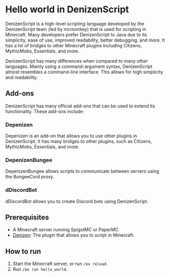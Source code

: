 # Hello world in DenizenScript

DenizenScript is a high-level scripting language developed by the DenizenScript team (led by mcmonkey) that is used for scripting in Minecraft. Many developers prefer DenizenScript to Java due to its simplicity, ease of use, improved readability, better debugging, and more. It has a lot of bridges to other Minecraft plugins including Citizens, MythicMobs, Essentials, and more.

DenizenScript has many differences when compared to many other languages. Mainly using a command-argument syntax, DenizenScript almost resembles a command-line interface. This allows for high simplicity and readability.

## Add-ons

DenizenScript has many official add-ons that can be used to extend its functionality. These add-ons include:

### Depenizen

Depenizen is an add-on that allows you to use other plugins in DenizenScript. It has many bridges to other plugins, such as Citizens, MythicMobs, Essentials, and more.

### DepenizenBungee

DepenizenBungee allows scripts to communicate between servers using the BungeeCord proxy.

### dDiscordBot

dDiscordBot allows you to create Discord bots using DenizenScript.

## Prerequisites

- A Minecraft server running SpigotMC or PaperMC
- [Denizen](https://ci.citizensnpcs.co/job/Denizen/): The plugin that allows you to script in Minecraft.

## How to run

1. Start the Minecraft server, or run `/ex reload`.
2. Run `/ex run hello_world`.
